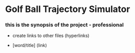 # Golf Ball Trajectory Simulator
### this is the synopsis of the project - professional 


- create links to other files (hyperlinks) 



- [word/title] (link)

